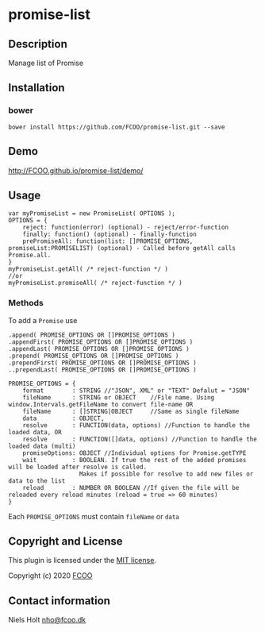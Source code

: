 # promise-list



## Description
Manage list of Promise

## Installation
### bower
`bower install https://github.com/FCOO/promise-list.git --save`

## Demo
http://FCOO.github.io/promise-list/demo/ 

## Usage
	var myPromiseList = new PromiseList( OPTIONS );
	OPTIONS = {
		reject: function(error) (optional) - reject/error-function
		finally: function() (optional) - finally-function
		prePromiseAll: function(list: []PROMISE_OPTIONS, promiseList:PROMISELIST) (optional) - Called before getAll calls Promise.all. 
	}
	myPromiseList.getAll( /* reject-function */ )
	//or
	myPromiseList.promiseAll( /* reject-function */ )
	

### Methods
To add a `Promise` use
 
    .append( PROMISE_OPTIONS OR []PROMISE_OPTIONS )
    .appendFirst( PROMISE_OPTIONS OR []PROMISE_OPTIONS )
    .appendLast( PROMISE_OPTIONS OR []PROMISE_OPTIONS )
    .prepend( PROMISE_OPTIONS OR []PROMISE_OPTIONS )
    .prependFirst( PROMISE_OPTIONS OR []PROMISE_OPTIONS )
    ..prependLast( PROMISE_OPTIONS OR []PROMISE_OPTIONS )

	PROMISE_OPTIONS = {
		format        : STRING //"JSON", XML" or "TEXT" Defalut = "JSON"
		fileName      : STRING or OBJECT	//File name. Using window.Intervals.getFileName to convert file-name OR
		fileName	  : []STRING|OBJECT 	//Same as single fileName
		data          : OBJECT,
		resolve       : FUNCTION(data, options) //Function to handle the loaded data, OR
		resolve       : FUNCTION([]data, options) //Function to handle the loaded data (multi)
		promiseOptions: OBJECT //Individual options for Promise.getTYPE
		wait		  : BOOLEAN. If true the rest of the added promises will be loaded after resolve is called. 
						Makes if possible for resolve to add new files or data to the list 
		reload        : NUMBER OR BOOLEAN //If given the file will be reloaded every reload minutes (reload = true => 60 minutes)
	}

Each `PROMISE_OPTIONS` must contain `fileName` or `data`

## Copyright and License
This plugin is licensed under the [MIT license](https://github.com/FCOO/promise-list/LICENSE).

Copyright (c) 2020 [FCOO](https://github.com/FCOO)

## Contact information

Niels Holt nho@fcoo.dk